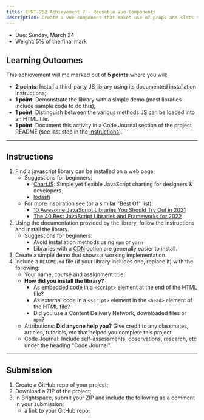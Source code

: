 ```yaml
---
title: CPNT-262 Achievement 7 - Reusable Vue Components
description: Create a vue component that makes use of props and slots to be reusable
---
```


- Due: Sunday, March 24
- Weight: 5% of the final mark

## Learning Outcomes

This achievement will me marked out of **5 points** where you will:

- **2 points**: Install a third-party JS library using its documented installation instructions;
- **1 point**: Demonstrate the library with a simple demo (most libraries include sample code to do this);
- **1 point**: Distinguish between the various methods JS can be loaded into an HTML file.
- **1 point**: Document this activity in a Code Journal section of the project README (see last step in the [Instructions](#instructions)).

---

## Instructions

1. Find a javascript library can be installed on a web page.
   - Suggestions for beginners:
     - [ChartJS](https://www.chartjs.org/): Simple yet flexible JavaScript charting for designers & developers.
     - [lodash](https://lodash.com/)
   - For more inspiration see (or a similar "Best Of" list):
     - [10 Awesome JavaScript Libraries You Should Try Out in 2021](https://www.freecodecamp.org/news/10-javascript-libraries-you-should-try/)
     - [The 40 Best JavaScript Libraries and Frameworks for 2022](https://kinsta.com/blog/javascript-libraries/)
2. Using the documentation provided by the library, follow the instructions and install the library.
   - Suggestions for beginners:
     - Avoid installation methods using `npm` or `yarn`
     - Libraries with a [CDN](https://www.cloudflare.com/en-ca/learning/cdn/what-is-a-cdn/) option are generally easier to install.
3. Create a simple demo that shows a working implementation.
4. Include a `README.md` file (if your library includes one, replace it) with the following:
   - Your name, course and assignment title;
   - **How did you install the library?**
     - As embedded code in a `<script>` element at the end of the HTML file?
     - As external code in a `<script>` element in the `<head>` element of the HTML file?
     - Did you use a Content Delivery Network, downloaded files or `npm`?
   - Attributions: **Did anyone help you?** Give credit to any classmates, articles, tutorials, etc that helped you complete this project.
   - Code Journal: Include self-assessments, observations, research, etc under the heading "Code Journal".

---

## Submission

1. Create a GitHub repo of your project;
2. Download a ZIP of the project;
3. In Brightspace, submit your ZIP and include the following as a comment in your submission:
   - a link to your GitHub repo;
